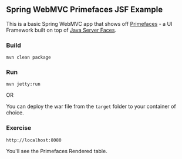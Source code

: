 ## Spring WebMVC Primefaces JSF Example

This is a basic Spring WebMVC app that shows off [Primefaces](http://primefaces.org/) - a UI Framework built on top of [Java Server Faces](http://www.oracle.com/technetwork/java/javaee/javaserverfaces-139869.html).

### Build

```
mvn clean package
```

### Run

```
mvn jetty:run
```

OR

You can deploy the war file from the `target` folder to your container of choice.

### Exercise

```
http://localhost:8080
```

You'll see the Primefaces Rendered table.
